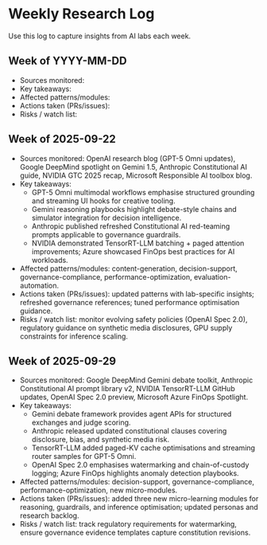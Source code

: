# Weekly Research Log

Use this log to capture insights from AI labs each week.

## Week of YYYY-MM-DD
- Sources monitored:
- Key takeaways:
- Affected patterns/modules:
- Actions taken (PRs/issues):
- Risks / watch list:

## Week of 2025-09-22
- Sources monitored: OpenAI research blog (GPT-5 Omni updates), Google DeepMind spotlight on Gemini 1.5, Anthropic Constitutional AI guide, NVIDIA GTC 2025 recap, Microsoft Responsible AI toolbox blog.
- Key takeaways:
  - GPT-5 Omni multimodal workflows emphasise structured grounding and streaming UI hooks for creative tooling.
  - Gemini reasoning playbooks highlight debate-style chains and simulator integration for decision intelligence.
  - Anthropic published refreshed Constitutional AI red-teaming prompts applicable to governance guardrails.
  - NVIDIA demonstrated TensorRT-LLM batching + paged attention improvements; Azure showcased FinOps best practices for AI workloads.
- Affected patterns/modules: content-generation, decision-support, governance-compliance, performance-optimization, evaluation-automation.
- Actions taken (PRs/issues): updated patterns with lab-specific insights; refreshed governance references; tuned performance optimisation guidance.
- Risks / watch list: monitor evolving safety policies (OpenAI Spec 2.0), regulatory guidance on synthetic media disclosures, GPU supply constraints for inference scaling.
## Week of 2025-09-29
- Sources monitored: Google DeepMind Gemini debate toolkit, Anthropic Constitutional AI prompt library v2, NVIDIA TensorRT-LLM GitHub updates, OpenAI Spec 2.0 preview, Microsoft Azure FinOps Spotlight.
- Key takeaways:
  - Gemini debate framework provides agent APIs for structured exchanges and judge scoring.
  - Anthropic released updated constitutional clauses covering disclosure, bias, and synthetic media risk.
  - TensorRT-LLM added paged-KV cache optimisations and streaming router samples for GPT-5 Omni.
  - OpenAI Spec 2.0 emphasises watermarking and chain-of-custody logging; Azure FinOps highlights anomaly detection playbooks.
- Affected patterns/modules: decision-support, governance-compliance, performance-optimization, new micro-modules.
- Actions taken (PRs/issues): added three new micro-learning modules for reasoning, guardrails, and inference optimisation; updated personas and research backlog.
- Risks / watch list: track regulatory requirements for watermarking, ensure governance evidence templates capture constitution revisions.
